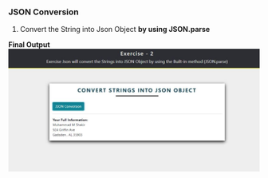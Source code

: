 ### JSON Conversion
<ol>
    <li> Convert the String into Json Object <b> by using JSON.parse </b> </li>
</ol>

<strong> Final Output </strong>
![](img/FinalOutput.JPG)